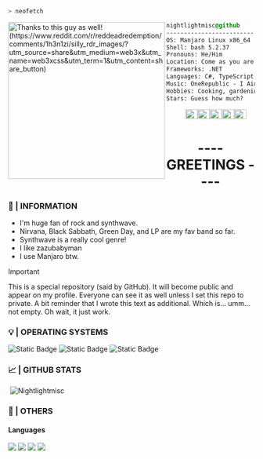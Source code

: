 ```zsh
> neofetch
```

<img align="left" src="https://preview.redd.it/silly-rdr-images-v0-aqxxvonny34e1.jpg?width=1080&crop=smart&auto=webp&s=650237a9124556e3002fd33a424ab6593c7e50f8" alt="Thanks to this guy as well! (https://www.reddit.com/r/reddeadredemption/comments/1h3n1zi/silly_rdr_images/?utm_source=share&utm_medium=web3x&utm_name=web3xcss&utm_term=1&utm_content=share_button)" width="320" /> 

```css
nightlightmisc@github
-------------------------
OS: Manjaro Linux x86_64
Shell: bash 5.2.37
Pronouns: He/Him
Location: Come as you are... No I don't have gun.
Frameworks: .NET
Languages: C#, TypeScript, HTML, CSS, JavaScript
Music: OneRepublic - I Ain't Worried (99 Heroes)
Hobbies: Cooking, gardening...
Stars: Guess how much?
```
<p align="left">
  &nbsp; &nbsp; &nbsp; &nbsp; &nbsp;
  <img alt="#474342" src="https://via.placeholder.com/15/474342/000000?text=+" width="25" height="20" /><img alt="#fbedf6" src="https://via.placeholder.com/15/fbedf6/000000?text=+" width="25" height="20" /><img alt="#c9594d" src="https://via.placeholder.com/15/c9594d/000000?text=+" width="25" height="20" /><img alt="#f8b9b2" src="https://via.placeholder.com/15/f8b9b2/000000?text=+" width="25" height="20" /><img alt="#ae9c9d" src="https://via.placeholder.com/15/ae9c9d/000000?text=+" width="25" height="20" />
</p>


<h1 align="center">---- GREETINGS ----</h1>
<h3 align="left">👤 | INFORMATION</h3>

- I'm huge fan of rock and synthwave.
- Nirvana, Black Sabbath, Green Day, and LP are my fav band so far.
- Synthwave is a really cool genre!
- I like zazubabyman
- I use Manjaro btw.

> [!IMPORTANT]
> This is a special repository (said by GitHub). It will become public and appear on my profile. Everyone can see it as well unless I set this repo to private. A bit reminder that I wrote this text as additional. Which is... umm... not empty. Oh wait, it just work.

<h3 align="left">💡 | OPERATING SYSTEMS</h3>

![Static Badge](https://img.shields.io/badge/Manjaro-for?style=for-the-badge&logo=manjaro&logoColor=white&logoSize=32x32&label=os&labelColor=%23212121&color=%232a2b2b)
![Static Badge](https://img.shields.io/badge/Windows-for?style=for-the-badge&logo=windows&logoColor=white&logoSize=32x32&label=OS&labelColor=%23060033&color=%235e7ddc)
![Static Badge](https://img.shields.io/badge/Android-for?style=for-the-badge&logo=android&logoColor=white&logoSize=32x32&label=os&labelColor=%231d7362&color=%23248f7a)


 
<h3 align="left">📈 | GITHUB STATS</h3>
<p>&nbsp;<img align="center" src="https://github-readme-stats.vercel.app/api?username=Nightlightmisc&show_icons=true&theme=dark&hide_border=true&locale=en" alt="Nightlightmisc" /></p>

<h3 align="left">🔧 | OTHERS</h3>
<h4> Languages </h4>
<span> 
  <img src="https://img.shields.io/badge/HTML5-E34F26?style=for-the-badge&logo=html5&logoColor=white">
  <img src="https://img.shields.io/badge/CSS-1572B6?style=for-the-badge&logo=css3&logoColor=white">
  <img src="https://img.shields.io/badge/JavaScript-F7DF1E?style=for-the-badge&logo=javascript&logoColor=black">
  <img src="https://img.shields.io/badge/CPP-00599C?style=for-the-badge&logo=cplusplus&logoColor=white">
</span>
